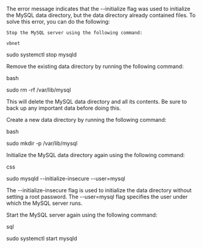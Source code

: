 The error message indicates that the --initialize flag was used to initialize the MySQL data directory, but the data directory already contained files. To solve this error, you can do the following:

    Stop the MySQL server using the following command:

    vbnet

sudo systemctl stop mysqld

Remove the existing data directory by running the following command:

bash

sudo rm -rf /var/lib/mysql

This will delete the MySQL data directory and all its contents. Be sure to back up any important data before doing this.

Create a new data directory by running the following command:

bash

sudo mkdir -p /var/lib/mysql

Initialize the MySQL data directory again using the following command:

css

sudo mysqld --initialize-insecure --user=mysql

The --initialize-insecure flag is used to initialize the data directory without setting a root password. The --user=mysql flag specifies the user under which the MySQL server runs.

Start the MySQL server again using the following command:

sql

sudo systemctl start mysqld
